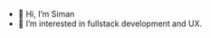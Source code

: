 - 👋 Hi, I’m Siman
- 👀 I’m interested in fullstack development and UX.

<!---
siman4457/siman4457 is a ✨ special ✨ repository because its `README.md` (this file) appears on your GitHub profile.
You can click the Preview link to take a look at your changes.
--->
